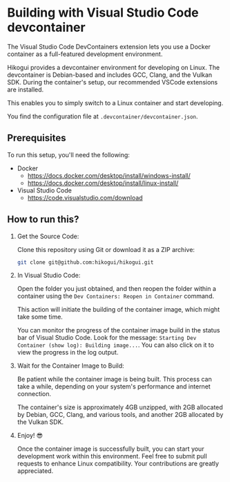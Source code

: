 Building with Visual Studio Code devcontainer
================================================

The Visual Studio Code DevContainers extension lets you use a Docker container
as a full-featured development environment.

Hikogui provides a devcontainer environment for developing on Linux.
The devcontainer is Debian-based and includes GCC, Clang, and the Vulkan SDK.
During the container's setup, our recommended VSCode extensions are installed.

This enables you to simply switch to a Linux container and start developing.

You find the configuration file at `.devcontainer/devcontainer.json`.

## Prerequisites

To run this setup, you'll need the following:

- Docker
  - https://docs.docker.com/desktop/install/windows-install/
  - https://docs.docker.com/desktop/install/linux-install/
- Visual Studio Code
  - https://code.visualstudio.com/download

## How to run this?

1. Get the Source Code:

    Clone this repository using Git or download it as a ZIP archive:

    ```bash
    git clone git@github.com:hikogui/hikogui.git
    ```

2. In Visual Studio Code:

    Open the folder you just obtained, and then reopen the folder within a
    container using the `Dev Containers: Reopen in Container` command.

    This action will initiate the building of the container image, which might
    take some time.

    You can monitor the progress of the container image build in the status bar
    of Visual Studio Code. Look for the message: `Starting Dev Container (show
    log): Building image...`.
    You can also click on it to view the progress in the log output.


3. Wait for the Container Image to Build:

    Be patient while the container image is being built. This process can take
    a while, depending on your system's performance and internet connection.

    The container's size is approximately 4GB unzipped, with 2GB allocated by
    Debian, GCC, Clang, and various tools, and another 2GB allocated by the
    Vulkan SDK.

4. Enjoy! 😎

    Once the container image is successfully built, you can start your
    development work within this environment. Feel free to submit pull requests
    to enhance Linux compatibility. Your contributions are greatly appreciated.
